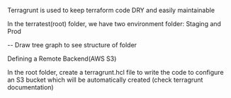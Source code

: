 Terragrunt is used to keep terraform code DRY and easily maintainable

In the terratest(root) folder, we have two environment folder: Staging and Prod

-- Draw tree graph to see structure of folder

Defining a Remote Backend(AWS S3)

In the root folder, create a terragrunt.hcl file to write the code to configure an S3 bucket
which will be automatically created (check terragrunt documentation)
